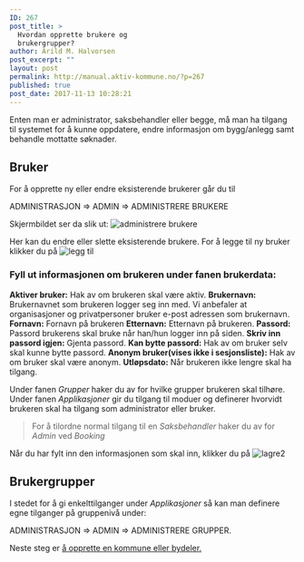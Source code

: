 ```yaml
---
ID: 267
post_title: >
  Hvordan opprette brukere og
  brukergrupper?
author: Arild M. Halvorsen
post_excerpt: ""
layout: post
permalink: http://manual.aktiv-kommune.no/?p=267
published: true
post_date: 2017-11-13 10:28:21
---
```

Enten man er administrator, saksbehandler eller begge, må man ha tilgang til systemet for å kunne oppdatere, endre informasjon om bygg/anlegg samt behandle mottatte søknader.  

## Bruker

For å opprette ny eller endre eksisterende brukerer går du til

ADMINISTRASJON => ADMIN => ADMINISTRERE BRUKERE 

Skjermbildet ser da slik ut: 
![administrere brukere](http://manual.aktiv-kommune.no/wp-content/uploads/2018/02/brukereogbrukergrupper.png)

Her kan du endre eller slette eksisterende brukere. 
For å legge til ny bruker klikker du på
![legg til](http://manual.aktiv-kommune.no/wp-content/uploads/2017/12/leggtil2.png)

### Fyll ut informasjonen om brukeren under fanen brukerdata:
**Aktiver bruker:** Hak av om brukeren skal være aktiv.
**Brukernavn:** Brukernavnet som brukeren logger seg inn med. Vi anbefaler at organisasjoner og privatpersoner bruker e-post adressen som brukernavn.
**Fornavn:** Fornavn på brukeren
**Etternavn:** Etternavn på brukeren.
**Passord:** Passord brukerens skal bruke når han/hun logger inn på siden.
**Skriv inn passord igjen:** Gjenta passord.
**Kan bytte passord:** Hak av om bruker selv skal kunne bytte passord.
**Anonym bruker(vises ikke i sesjonsliste):** Hak av om bruker skal være anonym. 
**Utløpsdato:** Når brukeren ikke lengre skal ha tilgang.

Under fanen *Grupper* haker du av for hvilke grupper brukeren skal tilhøre. 
Under fanen *Applikasjoner* gir du tilgang til moduer og definerer hvorvidt brukeren skal ha tilgang som administrator eller bruker. 
> For å tilordne normal tilgang til en *Saksbehandler* haker du av for *Admin* ved *Booking*

Når du har fylt inn den informasjonen som skal inn, klikker du på 
![lagre2](http://manual.aktiv-kommune.no/wp-content/uploads/2017/12/lagre2.png)


## Brukergrupper

I stedet for å gi enkelttilganger under *Applikasjoner* så kan man definere egne tilganger på gruppenivå under: 

ADMINISTRASJON => ADMIN => ADMINISTRERE GRUPPER.


Neste steg er [å opprette en kommune eller bydeler.](https://manual.aktiv-kommune.no/?p=291)